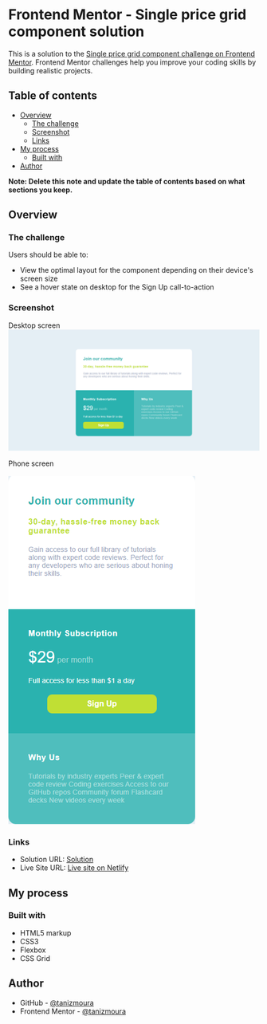 # Frontend Mentor - Single price grid component solution

This is a solution to the [Single price grid component challenge on Frontend Mentor](https://www.frontendmentor.io/challenges/single-price-grid-component-5ce41129d0ff452fec5abbbc). Frontend Mentor challenges help you improve your coding skills by building realistic projects. 

## Table of contents

- [Overview](#overview)
  - [The challenge](#the-challenge)
  - [Screenshot](#screenshot)
  - [Links](#links)
- [My process](#my-process)
  - [Built with](#built-with)
- [Author](#author)


**Note: Delete this note and update the table of contents based on what sections you keep.**

## Overview

### The challenge

Users should be able to:

- View the optimal layout for the component depending on their device's screen size
- See a hover state on desktop for the Sign Up call-to-action

### Screenshot

Desktop screen<br>
![Desktop screen](solution-images/desktop.png)

Phone screen<br><br>
![Phone screen](solution-images/phone.png)

### Links

- Solution URL: [Solution](https://github.com/tanizmoura/frontendmentor-pricegride)
- Live Site URL: [Live site on Netlify](https://frontendmentor-pricegride.netlify.app/)

## My process

### Built with

- HTML5 markup
- CSS3
- Flexbox
- CSS Grid

## Author

- GitHub - [@tanizmoura](https://github.com/tanizmoura)
- Frontend Mentor - [@tanizmoura](https://www.frontendmentor.io/profile/tanizmoura)

